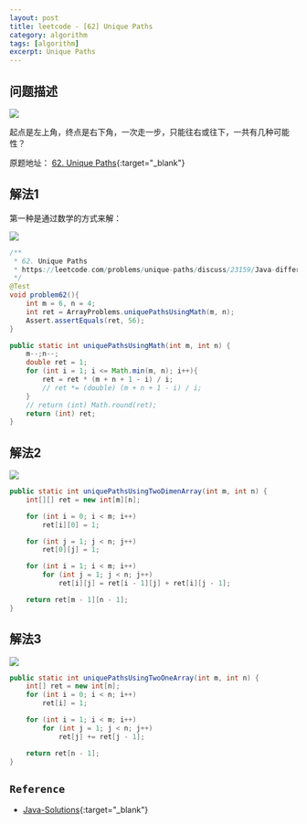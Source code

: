 ```yaml
---
layout: post
title: leetcode - [62] Unique Paths
category: algorithm
tags: [algorithm]
excerpt: Unique Paths
---
```


## 问题描述  

![](https://yyc-images.oss-cn-beijing.aliyuncs.com/robot.png)  

起点是左上角，终点是右下角，一次走一步，只能往右或往下，一共有几种可能性？  

原题地址： [62. Unique Paths](https://leetcode.com/problems/unique-paths/){:target="_blank"}  


## 解法1  

第一种是通过数学的方式来解：  

![](https://yyc-images.oss-cn-beijing.aliyuncs.com/math.png)  

``` java
/**
 * 62. Unique Paths
 * https://leetcode.com/problems/unique-paths/discuss/23159/Java-different-solutions-(math-dp(O(m*n)-O(n)-space)).
 */
@Test
void problem62(){
    int m = 6, n = 4;
    int ret = ArrayProblems.uniquePathsUsingMath(m, n);
    Assert.assertEquals(ret, 56);
}

public static int uniquePathsUsingMath(int m, int n) {
    m--;n--;
    double ret = 1;
    for (int i = 1; i <= Math.min(m, n); i++){
        ret = ret * (m + n + 1 - i) / i;
        // ret *= (double) (m + n + 1 - i) / i;
    }
    // return (int) Math.round(ret);
    return (int) ret;
}
```


## 解法2  


![](https://yyc-images.oss-cn-beijing.aliyuncs.com/right_down.png)  


``` java
public static int uniquePathsUsingTwoDimenArray(int m, int n) {
    int[][] ret = new int[m][n];

    for (int i = 0; i < m; i++)
        ret[i][0] = 1;

    for (int j = 1; j < n; j++)
        ret[0][j] = 1;

    for (int i = 1; i < m; i++)
        for (int j = 1; j < n; j++)
            ret[i][j] = ret[i - 1][j] + ret[i][j - 1];

    return ret[m - 1][n - 1];
}
```


## 解法3  

![](https://yyc-images.oss-cn-beijing.aliyuncs.com/On.png)  


``` java
public static int uniquePathsUsingTwoOneArray(int m, int n) {
    int[] ret = new int[n];
    for (int i = 0; i < n; i++)
        ret[i] = 1;

    for (int i = 1; i < m; i++)
        for (int j = 1; j < n; j++)
            ret[j] += ret[j - 1];

    return ret[n - 1];
}
```


## `Reference`  
- [Java-Solutions](https://leetcode.com/problems/unique-paths/discuss/241181/Java-Solutions){:target="_blank"}  
